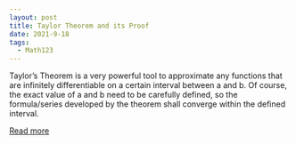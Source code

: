 ```yaml
---
layout: post
title: Taylor Theorem and its Proof
date: 2021-9-18
tags:
  - Math123
---
```


Taylor’s Theorem is a very powerful tool to approximate any functions that are infinitely
differentiable on a certain interval between a and b. Of course, the exact value of a and b need
to be carefully defined, so the formula/series developed by the theorem shall converge within
the defined interval.

<a href="/pdf/TaylorTheorem.pdf" target="_blank">Read more</a>
